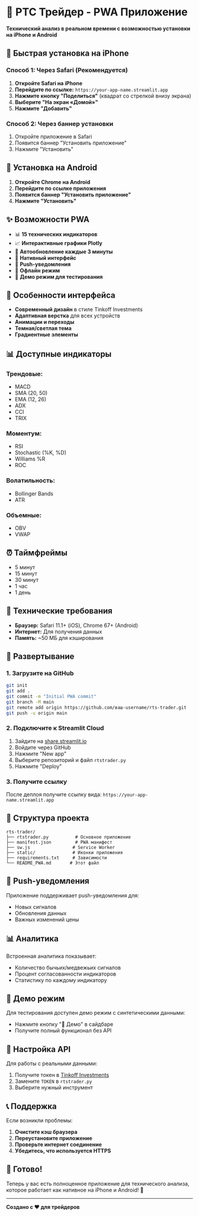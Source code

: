 # 📱 РТС Трейдер - PWA Приложение

**Технический анализ в реальном времени с возможностью установки на iPhone и Android**

## 🚀 Быстрая установка на iPhone

### Способ 1: Через Safari (Рекомендуется)

1. **Откройте Safari на iPhone**
2. **Перейдите по ссылке:** `https://your-app-name.streamlit.app`
3. **Нажмите кнопку "Поделиться"** (квадрат со стрелкой внизу экрана)
4. **Выберите "На экран «Домой»"**
5. **Нажмите "Добавить"**

### Способ 2: Через баннер установки

1. Откройте приложение в Safari
2. Появится баннер "Установить приложение"
3. Нажмите "Установить"

## 📱 Установка на Android

1. **Откройте Chrome на Android**
2. **Перейдите по ссылке приложения**
3. **Появится баннер "Установить приложение"**
4. **Нажмите "Установить"**

## ✨ Возможности PWA

- 📊 **15 технических индикаторов**
- 📈 **Интерактивные графики Plotly**
- 🔄 **Автообновление каждые 3 минуты**
- 📱 **Нативный интерфейс**
- 🔔 **Push-уведомления**
- 📴 **Офлайн режим**
- 🎯 **Демо режим для тестирования**

## 🎨 Особенности интерфейса

- **Современный дизайн** в стиле Tinkoff Investments
- **Адаптивная верстка** для всех устройств
- **Анимации и переходы**
- **Темная/светлая тема**
- **Градиентные элементы**

## 📊 Доступные индикаторы

### Трендовые:
- MACD
- SMA (20, 50)
- EMA (12, 26)
- ADX
- CCI
- TRIX

### Моментум:
- RSI
- Stochastic (%K, %D)
- Williams %R
- ROC

### Волатильность:
- Bollinger Bands
- ATR

### Объемные:
- OBV
- VWAP

## ⏰ Таймфреймы

- 5 минут
- 15 минут
- 30 минут
- 1 час
- 1 день

## 🔧 Технические требования

- **Браузер:** Safari 11.1+ (iOS), Chrome 67+ (Android)
- **Интернет:** Для получения данных
- **Память:** ~50 МБ для кэширования

## 🚀 Развертывание

### 1. Загрузите на GitHub

```bash
git init
git add .
git commit -m "Initial PWA commit"
git branch -M main
git remote add origin https://github.com/ваш-username/rts-trader.git
git push -u origin main
```

### 2. Подключите к Streamlit Cloud

1. Зайдите на [share.streamlit.io](https://share.streamlit.io)
2. Войдите через GitHub
3. Нажмите "New app"
4. Выберите репозиторий и файл `rtstrader.py`
5. Нажмите "Deploy"

### 3. Получите ссылку

После деплоя получите ссылку вида:
`https://your-app-name.streamlit.app`

## 📁 Структура проекта

```
rts-trader/
├── rtstrader.py          # Основное приложение
├── manifest.json         # PWA манифест
├── sw.js                # Service Worker
├── static/              # Иконки приложения
├── requirements.txt     # Зависимости
└── README_PWA.md       # Этот файл
```

## 🔔 Push-уведомления

Приложение поддерживает push-уведомления для:
- Новых сигналов
- Обновления данных
- Важных изменений цены

## 📊 Аналитика

Встроенная аналитика показывает:
- Количество бычьих/медвежьих сигналов
- Процент согласованности индикаторов
- Статистику по каждому индикатору

## 🎯 Демо режим

Для тестирования доступен демо режим с синтетическими данными:
- Нажмите кнопку "🎯 Демо" в сайдбаре
- Получите полный функционал без API

## 🔧 Настройка API

Для работы с реальными данными:
1. Получите токен в [Tinkoff Investments](https://www.tinkoff.ru/invest/)
2. Замените `TOKEN` в `rtstrader.py`
3. Выберите нужный инструмент

## 📞 Поддержка

Если возникли проблемы:

1. **Очистите кэш браузера**
2. **Переустановите приложение**
3. **Проверьте интернет соединение**
4. **Убедитесь, что используется HTTPS**

## 🎉 Готово!

Теперь у вас есть полноценное приложение для технического анализа, которое работает как нативное на iPhone и Android! 🚀

---

**Создано с ❤️ для трейдеров**

